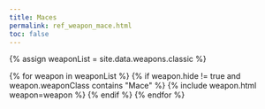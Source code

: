 ```yaml
---
title: Maces
permalink: ref_weapon_mace.html
toc: false
---
```


{% assign weaponList = site.data.weapons.classic %}

{% for weapon in weaponList %}
{% if weapon.hide != true and weapon.weaponClass contains "Mace" %}
{% include weapon.html weapon=weapon %}
{% endif %}
{% endfor %}
